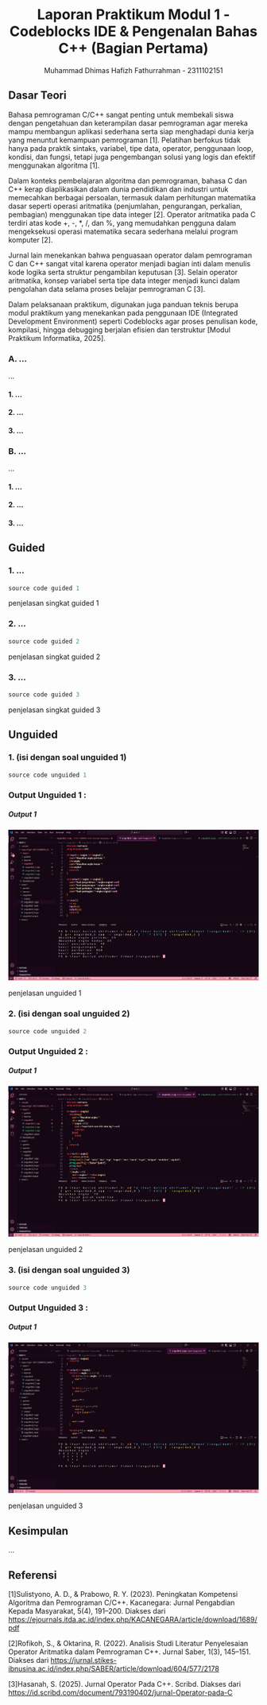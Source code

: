 # <h1 align="center">Laporan Praktikum Modul 1 - Codeblocks IDE & Pengenalan Bahas C++ (Bagian Pertama)</h1>
<p align="center">Muhammad Dhimas Hafizh Fathurrahman - 2311102151</p>

## Dasar Teori
Bahasa pemrograman C/C++ sangat penting untuk membekali siswa dengan pengetahuan dan keterampilan dasar pemrograman agar mereka mampu membangun aplikasi sederhana serta siap menghadapi dunia kerja yang menuntut kemampuan pemrograman [1]. Pelatihan berfokus tidak hanya pada praktik sintaks, variabel, tipe data, operator, penggunaan loop, kondisi, dan fungsi, tetapi juga pengembangan solusi yang logis dan efektif menggunakan algoritma [1].

Dalam konteks pembelajaran algoritma dan pemrograman, bahasa C dan C++ kerap diaplikasikan dalam dunia pendidikan dan industri untuk memecahkan berbagai persoalan, termasuk dalam perhitungan matematika dasar seperti operasi aritmatika (penjumlahan, pengurangan, perkalian, pembagian) menggunakan tipe data integer [2]. Operator aritmatika pada C terdiri atas kode +, -, *, /, dan %, yang memudahkan pengguna dalam mengeksekusi operasi matematika secara sederhana melalui program komputer [2].

Jurnal lain menekankan bahwa penguasaan operator dalam pemrograman C dan C++ sangat vital karena operator menjadi bagian inti dalam menulis kode logika serta struktur pengambilan keputusan [3]. Selain operator aritmatika, konsep variabel serta tipe data integer menjadi kunci dalam pengolahan data selama proses belajar pemrograman C [3].

Dalam pelaksanaan praktikum, digunakan juga panduan teknis berupa modul praktikum yang menekankan pada penggunaan IDE (Integrated Development Environment) seperti Codeblocks agar proses penulisan kode, kompilasi, hingga debugging berjalan efisien dan terstruktur [Modul Praktikum Informatika, 2025].

### A. ...<br/>
...
#### 1. ...
#### 2. ...
#### 3. ...

### B. ...<br/>
...
#### 1. ...
#### 2. ...
#### 3. ...

## Guided 

### 1. ...

```C++
source code guided 1
```
penjelasan singkat guided 1

### 2. ...

```C++
source code guided 2
```
penjelasan singkat guided 2

### 3. ...

```C++
source code guided 3
```
penjelasan singkat guided 3

## Unguided 

### 1. (isi dengan soal unguided 1)

```C++
source code unguided 1
```
### Output Unguided 1 :

##### Output 1
![Alt Text](https://raw.githubusercontent.com/daffa-tsaqifna-f-if/103112400032_Daffa-Tsaqifna-Fauztsany/main/meet%201/unguided%20output/output-1.png)


penjelasan unguided 1 

### 2. (isi dengan soal unguided 2)

```C++
source code unguided 2
```
### Output Unguided 2 :

##### Output 1
![Deskripsi Gambar](https://raw.githubusercontent.com/daffa-tsaqifna-f-if/103112400032_Daffa-Tsaqifna-Fauztsany/main/meet%201/unguided%20output/output-2.png)


penjelasan unguided 2

### 3. (isi dengan soal unguided 3)

```C++
source code unguided 3
```
### Output Unguided 3 :

##### Output 1
![Deskripsi Gambar](https://raw.githubusercontent.com/daffa-tsaqifna-f-if/103112400032_Daffa-Tsaqifna-Fauztsany/main/meet%201/unguided%20output/output-3.png)

penjelasan unguided 3

## Kesimpulan
...

## Referensi
[1]Sulistyono, A. D., & Prabowo, R. Y. (2023). Peningkatan Kompetensi Algoritma dan Pemrograman C/C++. Kacanegara: Jurnal Pengabdian Kepada Masyarakat, 5(4), 191–200. Diakses dari https://ejournals.itda.ac.id/index.php/KACANEGARA/article/download/1689/pdf

[2]Rofikoh, S., & Oktarina, R. (2022). Analisis Studi Literatur Penyelesaian Operator Aritmatika dalam Pemrograman C++. Jurnal Saber, 1(3), 145–151. Diakses dari https://jurnal.stikes-ibnusina.ac.id/index.php/SABER/article/download/604/577/2178

[3]Hasanah, S. (2025). Jurnal Operator Pada C++. Scribd. Diakses dari https://id.scribd.com/document/793190402/jurnal-Operator-pada-C
